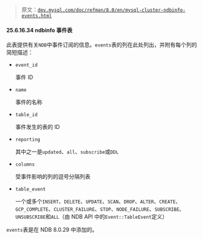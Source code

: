 > 原文：[`dev.mysql.com/doc/refman/8.0/en/mysql-cluster-ndbinfo-events.html`](https://dev.mysql.com/doc/refman/8.0/en/mysql-cluster-ndbinfo-events.html)

#### 25.6.16.34 ndbinfo 事件表

此表提供有关`NDB`中事件订阅的信息。`events`表的列在此处列出，并附有每个列的简短描述：

+   `event_id`

    事件 ID

+   `name`

    事件的名称

+   `table_id`

    事件发生的表的 ID

+   `reporting`

    其中之一是`updated`、`all`、`subscribe`或`DDL`

+   `columns`

    受事件影响的列的逗号分隔列表

+   `table_event`

    一个或多个`INSERT`、`DELETE`、`UPDATE`、`SCAN`、`DROP`、`ALTER`、`CREATE`、`GCP_COMPLETE`、`CLUSTER_FAILURE`、`STOP`、`NODE_FAILURE`、`SUBSCRIBE`、`UNSUBSCRIBE`和`ALL`（由 NDB API 中的`Event::TableEvent`定义）

`events`表是在 NDB 8.0.29 中添加的。
